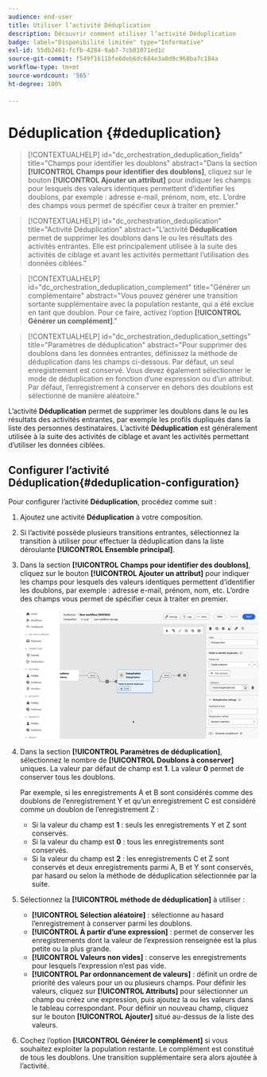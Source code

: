 ```yaml
---
audience: end-user
title: Utiliser l’activité Déduplication
description: Découvrir comment utiliser l’activité Déduplication
badge: label="Disponibilité limitée" type="Informative"
exl-id: 55db2461-fcfb-4284-9ab7-7cb01071ed1c
source-git-commit: f549f1611bfe6deb6dc684e3a0d9c968ba7c184a
workflow-type: tm+mt
source-wordcount: '565'
ht-degree: 100%

---
```


# Déduplication {#deduplication}

>[!CONTEXTUALHELP]
>id="dc_orchestration_deduplication_fields"
>title="Champs pour identifier les doublons"
>abstract="Dans la section **[!UICONTROL Champs pour identifier des doublons]**, cliquez sur le bouton **[!UICONTROL Ajouter un attribut]** pour indiquer les champs pour lesquels des valeurs identiques permettent d’identifier les doublons, par exemple : adresse e-mail, prénom, nom, etc. L’ordre des champs vous permet de spécifier ceux à traiter en premier."

>[!CONTEXTUALHELP]
>id="dc_orchestration_deduplication"
>title="Activité Déduplication"
>abstract="L’activité **Déduplication** permet de supprimer les doublons dans le ou les résultats des activités entrantes. Elle est principalement utilisée à la suite des activités de ciblage et avant les activités permettant l’utilisation des données ciblées."

>[!CONTEXTUALHELP]
>id="dc_orchestration_deduplication_complement"
>title="Générer un complémentaire"
>abstract="Vous pouvez générer une transition sortante supplémentaire avec la population restante, qui a été exclue en tant que doublon. Pour ce faire, activez l’option **[!UICONTROL Générer un complément]**."

>[!CONTEXTUALHELP]
>id="dc_orchestration_deduplication_settings"
>title="Paramètres de déduplication"
>abstract="Pour supprimer des doublons dans les données entrantes, définissez la méthode de déduplication dans les champs ci-dessous. Par défaut, un seul enregistrement est conservé. Vous devez également sélectionner le mode de déduplication en fonction d’une expression ou d’un attribut. Par défaut, l’enregistrement à conserver en dehors des doublons est sélectionné de manière aléatoire."

L’activité **Déduplication** permet de supprimer les doublons dans le ou les résultats des activités entrantes, par exemple les profils dupliqués dans la liste des personnes destinataires. L’activité **Déduplication** est généralement utilisée à la suite des activités de ciblage et avant les activités permettant d’utiliser les données ciblées.

## Configurer l’activité Déduplication{#deduplication-configuration}

Pour configurer l’activité **Déduplication**, procédez comme suit :

1. Ajoutez une activité **Déduplication** à votre composition.

1. Si l’activité possède plusieurs transitions entrantes, sélectionnez la transition à utiliser pour effectuer la déduplication dans la liste déroulante **[!UICONTROL Ensemble principal]**.

1. Dans la section **[!UICONTROL Champs pour identifier des doublons]**, cliquez sur le bouton **[!UICONTROL Ajouter un attribut]** pour indiquer les champs pour lesquels des valeurs identiques permettent d’identifier les doublons, par exemple : adresse e-mail, prénom, nom, etc. L’ordre des champs vous permet de spécifier ceux à traiter en premier.

   ![](../assets/deduplication.png)

1. Dans la section **[!UICONTROL Paramètres de déduplication]**, sélectionnez le nombre de **[!UICONTROL Doublons à conserver]** uniques. La valeur par défaut de champ est **1**. La valeur **0** permet de conserver tous les doublons.

   Par exemple, si les enregistrements A et B sont considérés comme des doublons de l’enregistrement Y et qu’un enregistrement C est considéré comme un doublon de l’enregistrement Z :

   * Si la valeur du champ est **1** : seuls les enregistrements Y et Z sont conservés.
   * Si la valeur du champ est **0** : tous les enregistrements sont conservés.
   * Si la valeur du champ est **2** : les enregistrements C et Z sont conservés et deux enregistrements parmi A, B et Y sont conservés, par hasard ou selon la méthode de déduplication sélectionnée par la suite.

1. Sélectionnez la **[!UICONTROL méthode de déduplication]** à utiliser :

   * **[!UICONTROL Sélection aléatoire]** : sélectionne au hasard l’enregistrement à conserver parmi les doublons.
   * **[!UICONTROL À partir d’une expression]** : permet de conserver les enregistrements dont la valeur de l’expression renseignée est la plus petite ou la plus grande.
   * **[!UICONTROL Valeurs non vides]** : conserve les enregistrements pour lesquels l’expression n’est pas vide.
   * **[!UICONTROL Par ordonnancement de valeurs]** : définit un ordre de priorité des valeurs pour un ou plusieurs champs. Pour définir les valeurs, cliquez sur **[!UICONTROL Attributs]** pour sélectionner un champ ou créez une expression, puis ajoutez la ou les valeurs dans le tableau correspondant. Pour définir un nouveau champ, cliquez sur le bouton **[!UICONTROL Ajouter]** situé au-dessus de la liste des valeurs.

1. Cochez l’option **[!UICONTROL Générer le complément]** si vous souhaitez exploiter la population restante. Le complément est constitué de tous les doublons. Une transition supplémentaire sera alors ajoutée à l’activité.

<!--
## Example{#deduplication-example}

In the following example, use a deduplication activity to exclude duplicates from the target before sending a delivery. The identified duplicated profiles are added to a dedicated audience that can be reused if necessary. Choose the **Email** address to identify the duplicates. Keep 1 entry and select the **Random** deduplication method.

![](../assets/workflow-deduplication-example.png)
-->
